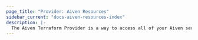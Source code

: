 ```yaml
---
page_title: "Provider: Aiven Resources"
sidebar_current: "docs-aiven-resources-index"
description: |-
  The Aiven Terraform Provider is a way to access all of your Aiven services within Terraform. Use this provider to set up and teardown services and test out configurations. Any issues, please email support@aiven.io
---
```


